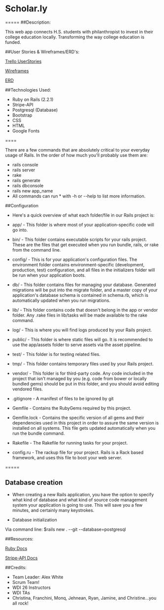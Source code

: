 # Scholar.ly
=====
##Description:

This web app connects H.S. students with philanthropist to invest in their college education locally. Transforming the way college education is funded.

##User Stories & Wireframes/ERD's:

[Trello UserStories](https://trello.com/b/ra7PHAfm/scholar-ly)

[Wireframes](https://github.com/Beta-23/Scholar.ly/tree/master/Wireframes_Scholar.ly)

[ERD](https://github.com/Beta-23/Scholar.ly/blob/master/ERD_Scholar.ly/ERD.JPG)

##Technologies Used:

* Ruby on Rails (2.2.1)
* Stripe-API
* Postgresql (Database)
* Bootstrap
* CSS
* HTML
* Google Fonts

====

There are a few commands that are absolutely critical to your everyday usage of Rails. In the order of how much you'll probably use them are:

* rails console
* rails server
* rake
* rails generate
* rails dbconsole
* rails new app_name
* All commands can run * with -h or --help to list more information.

##Configuration

* Here's a quick overview of what each folder/file in our Rails project is:

* app/ - This folder is where most of your application-specific code will go into.

* bin/ - This folder contains executable scripts for your rails project. These are the files that get executed when you run bundle, rails, or rake from the command line.

* config/ - This is for your application's configuration files. The environment folder contains environment-specific (development, production, test) configuration, and all files in the initializers folder will be run when your application boots.

* db/ - This folder contains files for managing your database. Generated migrations will be put into the migrate folder, and a master copy of your application's database schema is contained in schema.rb, which is automatically updated when you run migrations.

* lib/ - This folder contains code that doesn't belong in the app or vendor folder. Any .rake files in lib/tasks will be made available to the rake command.

* log/ - This is where you will find logs produced by your Rails project.

* public/ - This folder is where static files will go. It is recommended to use the app/assets folder to serve assets via the asset pipeline.

* test/ - This folder is for testing related files.

* tmp/ - This folder contains temporary files used by your Rails project.

* vendor/ - This folder is for third-party code. Any code included in the project that isn't managed by you (e.g. code from bower or locally bundled gems) should be put in this folder, and you should avoid editing vendored files.

* .gitignore - A manifest of files to be ignored by git

* Gemfile - Contains the RubyGems required by this project.

* Gemfile.lock - Contains the specific version of all gems and their dependencies used in this project in order to assure the same version is installed on all systems. This file gets updated automatically when you run the bundle command.

* Rakefile - The Rakefile for running tasks for your project.

* config.ru - The rackup file for your project. Rails is a Rack based framework, and uses this file to boot your web server.

=====
## Database creation

* When creating a new Rails application, you have the option to specify what kind of database and what kind of source code management system your application is going to use. This will save you a few minutes, and certainly many keystrokes.

* Database initialization

Via command line:
$rails new . --git --database=postgresql


##Resources: 

[Ruby Docs](http://guides.rubyonrails.org/getting_started.html)

[Stripe-API Docs](https://stripe.com/docs/api)

##Credits:
* Team Leader:  Alex White
* Scrum Team!
* WDI 26 Instructors
* WDI TAs
* Christina, Franchini, Monq, Jehnean, Ryan, Jamine, and Christine...you all rock!






